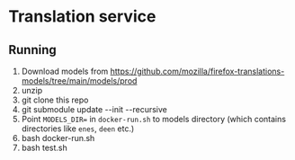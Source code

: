 # Translation service

## Running
1. Download models from https://github.com/mozilla/firefox-translations-models/tree/main/models/prod
2. unzip
3. git clone this repo
4. git submodule update --init --recursive
5. Point `MODELS_DIR=` in `docker-run.sh` to models directory (which contains directories like `enes`, `deen` etc.)
5. bash docker-run.sh
6. bash test.sh